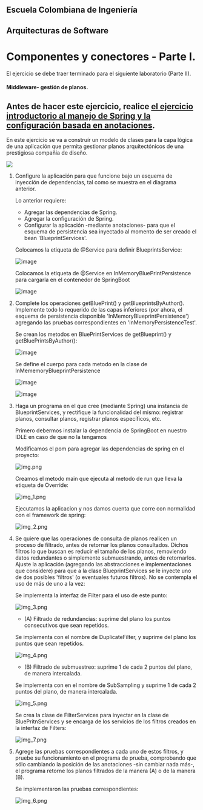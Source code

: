 ## Escuela Colombiana de Ingeniería

## Arquitecturas de Software

# Componentes y conectores - Parte I.

El ejercicio se debe traer terminado para el siguiente laboratorio (Parte II).

#### Middleware- gestión de planos.


## Antes de hacer este ejercicio, realice [el ejercicio introductorio al manejo de Spring y la configuración basada en anotaciones](https://github.com/ARSW-ECI/Spring_LightweightCont_Annotation-DI_Example).

En este ejercicio se va a construír un modelo de clases para la capa lógica de una aplicación que permita gestionar planos arquitectónicos de una prestigiosa compañia de diseño. 

![](img/ClassDiagram1.png)

1. Configure la aplicación para que funcione bajo un esquema de inyección de dependencias, tal como se muestra en el diagrama anterior.


	Lo anterior requiere:

	* Agregar las dependencias de Spring.
	* Agregar la configuración de Spring.
	* Configurar la aplicación -mediante anotaciones- para que el esquema de persistencia sea inyectado al momento de ser creado el bean 'BlueprintServices'.

	Colocamos la etiqueta de @Service para definir BlueprintsService:

	![image](https://github.com/user-attachments/assets/c4b0afe4-1382-4eb3-bdf4-edc8fb852b37)

	Colocamos la etiqueta de @Service en InMemoryBluePrintPersistence para cargarla en el contenedor de SpringBoot

	![image](https://github.com/user-attachments/assets/cc29baf6-f84b-485d-9c97-afa9fb38a9df)



2. Complete los operaciones getBluePrint() y getBlueprintsByAuthor(). Implemente todo lo requerido de las capas inferiores (por ahora, el esquema de persistencia disponible 'InMemoryBlueprintPersistence') agregando las pruebas correspondientes en 'InMemoryPersistenceTest'.

	Se crean los metodos en BluePrintServices de getBlueprint() y getBluePrintsByAuthor():
	
	![image](https://github.com/user-attachments/assets/a82235dc-7b50-49ba-8396-a7d3fc7f0c31)
	
	Se define el cuerpo para cada metodo en la clase de InMememoryBlueprintPersistence
	
	![image](https://github.com/user-attachments/assets/cca59254-e6d3-4ad4-9636-1666e12c5fd7)
	
	![image](https://github.com/user-attachments/assets/fd74c3dd-03ff-4033-963f-7172b3e05543)


3. Haga un programa en el que cree (mediante Spring) una instancia de BlueprintServices, y rectifique la funcionalidad del mismo: registrar planos, consultar planos, registrar planos específicos, etc.

   Primero debermos instalar la dependencia de SpringBoot en nuestro IDLE en caso de que no la tengamos

	Modificamos el pom para agregar las dependencias de spring en el proyecto:
	
	![img.png](img/img.png)
	
	Creamos el metodo main que ejecuta al metodo de run que lleva la etiqueta de Override:
	
	![img_1.png](img/img_1.png)
	
	Ejecutamos la aplicacion y nos damos cuenta que corre con normalidad con el framework de spring:
	
	![img_2.png](img/img_2.png)
	

4. Se quiere que las operaciones de consulta de planos realicen un proceso de filtrado, antes de retornar los planos consultados. Dichos filtros lo que buscan es reducir el tamaño de los planos, removiendo datos redundantes o simplemente submuestrando, antes de retornarlos. Ajuste la aplicación (agregando las abstracciones e implementaciones que considere) para que a la clase BlueprintServices se le inyecte uno de dos posibles 'filtros' (o eventuales futuros filtros). No se contempla el uso de más de uno a la vez:

	Se implementa la interfaz de Filter para el uso de este punto: 
	
	![img_3.png](img/img_3.png)

	* (A) Filtrado de redundancias: suprime del plano los puntos consecutivos que sean repetidos.
   
	Se implementa con el nombre de DuplicateFilter, y suprime del plano los puntos que sean repetidos.

	![img_4.png](img/img_4.png)

	* (B) Filtrado de submuestreo: suprime 1 de cada 2 puntos del plano, de manera intercalada.

	Se implementa con en el nombre de SubSampling y suprime 1 de cada 2 puntos del plano, de manera intercalada.
	
	![img_5.png](img/img_5.png)

	Se crea la clase de FilterServices para inyectar en la clase de BluePritnServices y se encarga de los servicios de los filtros creados en la interfaz de Filters:

    ![img_7.png](img/img_7.png)

5. Agrege las pruebas correspondientes a cada uno de estos filtros, y pruebe su funcionamiento en el programa de prueba, comprobando que sólo cambiando la posición de las anotaciones -sin cambiar nada más-, el programa retorne los planos filtrados de la manera (A) o de la manera (B). 
	
	Se implementaron las pruebas correspondientes: 

	![img_6.png](img/img_6.png)
